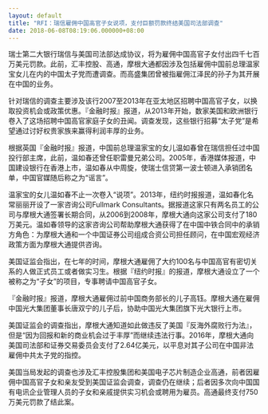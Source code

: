 ```yaml
---
layout: default
title: "RFI：瑞信雇佣中国高官子女说项，支付巨额罚款终结美国司法部调查"
date: 2018-06-08T08:19:06.000000+08:00
---
```


瑞士第二大银行瑞信与美国司法部达成协议，将为雇佣中国高官子女付出四千七百万美元罚款。此前，汇丰控股、高通，摩根大通都因涉及包括雇佣中国前总理温家宝女儿在内的中国太子党而遭调查。而高盛集团曾被指雇佣江泽民的孙子为其开展在中国的业务。

针对瑞信的调查主要涉及该行2007至2013年在亚太地区招聘中国高官子女，以换取投资机会或政策优惠。『金融时报』报道，从2013年开始，数家美国和欧洲银行卷入了这场招聘中国高官家庭子女的丑闻。调查发现，这些银行招募“太子党”是希望通过讨好权贵家族来赢得利润丰厚的业务。

根据英国『金融时报』报道，中国前总理温家宝的女儿温如春曾在瑞信担任过中国投行部主席，此前，温如春还曾任职雷曼兄弟公司。2005年，香港媒体报道，中国建设银行在香港上市，温如春从中周旋，使瑞士信贷第一波士顿进入承销团名单，中国官媒随后称之为“谣言”。

温家宝的女儿温如春不止一次卷入“说项”。2013年，纽约时报报道，温如春化名常丽丽开设了一家咨询公司Fullmark Consultants。据报道这家只有两名员工的公司与摩根大通签署长期合同，从2006到2008年，摩根大通向这家公司支付了180万美元。温如春领导的这家咨询公司帮助摩根大通获得了在中国中铁合同中的承销方角色：为摩根大通和一个中国证券公司组成合资公司担任顾问，在中国宏观经济政策方面为摩根大通提供咨询。

美国证监会指出，在七年的时间，摩根大通雇佣了大约100名与中国高官有密切关系的人做正式员工或者做实习生。根据『纽约时报』的报道，摩根大通设立了一个被称之为“子女”的项目，专事聘请中国高官子女。

『金融时报』报道，摩根大通雇佣过前中国商务部长的儿子高钰。摩根大通在雇佣中国光大集团董事长唐双宁的儿子后，协助中国光大集团旗下光大银行上市。

美国证监会的调查指出，摩根大通知道如此做违反了美国『反海外腐败行为法』，但是“因为回报和新的商业机会过于丰厚”而继续违法行事。2016年，摩根大通向美国司法部和证券交易委员会支付了2.64亿美元，以平息对其子公司在中国非法雇佣中共太子党的指控。

美国当局发起的调查也涉及汇丰控股集团和美国电子芯片制造企业高通，前者因雇佣中国高官子女和亲友受到美国证监会调查，调查仍在继续；后者因多次向中国国有电讯企业管理人员的子女和亲戚提供实习机会或聘用为雇员。高通最终支付750万美元罚款了结此案。

